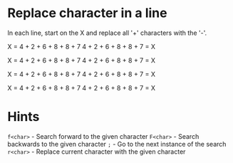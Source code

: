 # Replace character in a line

In each line, start on the X and replace all '+' characters with the '-'.

X = 4 + 2 + 6 + 8 + 8 + 7
4 + 2 + 6 + 8 + 8 + 7 = X

X = 4 + 2 + 6 + 8 + 8 + 7
4 + 2 + 6 + 8 + 8 + 7 = X

X = 4 + 2 + 6 + 8 + 8 + 7
4 + 2 + 6 + 8 + 8 + 7 = X

X = 4 + 2 + 6 + 8 + 8 + 7
4 + 2 + 6 + 8 + 8 + 7 = X


# Hints
`f<char>` - Search forward to the given character
`F<char>` - Search backwards to the given character
`;`       - Go to the next instance of the search
`r<char>` - Replace current character with the given character

